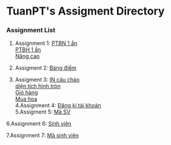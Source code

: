 # TuanPT's Assigment Directory

### Assignment List
1. Assignment 1:
[PTBN 1 ẩn](https://github.com/FASTTRACKSE/FFSE1704_LP3/blob/master/Assignments/TuanPT/php-asm-01.php)<br>
[PTBH 1 ẩn](https://github.com/FASTTRACKSE/FFSE1704_LP3/blob/master/Assignments/TuanPT/php-asm-1b.php)<br>
[Nâng cao](https://github.com/FASTTRACKSE/FFSE1704_LP3/blob/master/Assignments/TuanPT/php-asm-1nc.php)<br>

2. Assigment 2: 
[Bảng điểm](https://github.com/FASTTRACKSE/FFSE1704_LP3/blob/master/Assignments/TuanPT/php-asm-02.php)<br>

3. Assigment 3: 
[IN câu chào](https://github.com/FASTTRACKSE/FFSE1704_LP3/blob/master/Assignments/TuanPT/php-asm-3a.php)<br>
[diện tích hình tròn](https://github.com/FASTTRACKSE/FFSE1704_LP3/blob/master/Assignments/TuanPT/php-asm-3b.php)<br>
[Giỏ hàng](https://github.com/FASTTRACKSE/FFSE1704_LP3/blob/master/Assignments/TuanPT/giohang.php)<br>
[Mua hoa](https://github.com/FASTTRACKSE/FFSE1704_LP3/blob/master/Assignments/TuanPT/muahoa.php)<br>
4.Assignment 4:
[Đăng kí tài khoản](https://github.com/FASTTRACKSE/FFSE1704_LP3/blob/master/Assignments/TuanPT/php-asm-4a.php)<br>
5.Assigment 5:
[Mã SV](https://github.com/FASTTRACKSE/FFSE1704_LP3/blob/master/Assignments/TuanPT/TuanPT-ffse1702040)<br>

6.Assignment 6:
[Sinh viên](https://github.com/FASTTRACKSE/FFSE1704_LP3/blob/master/Assignments/TuanPT/SQL1)<br>

7.Assignment 7:
[Mã sinh viên](https://github.com/FASTTRACKSE/FFSE1704_LP3/blob/master/Assignments/TuanPT/masinhvien)<br>